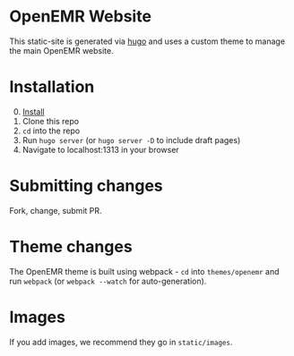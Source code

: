 # OpenEMR Website

This static-site is generated via [hugo](http://gohugo.io) and uses a custom
theme to manage the main OpenEMR website.

# Installation

0. [Install ](http://gohugo.io/getting-started/installing/)
1. Clone this repo
2. `cd` into the repo
3. Run `hugo server` (or `hugo server -D` to include draft pages)
4. Navigate to localhost:1313 in your browser

# Submitting changes

Fork, change, submit PR.

# Theme changes

The OpenEMR theme is built using webpack - `cd` into `themes/openemr` and run
`webpack` (or `webpack --watch` for auto-generation).

# Images

If you add images, we recommend they go in `static/images`.
